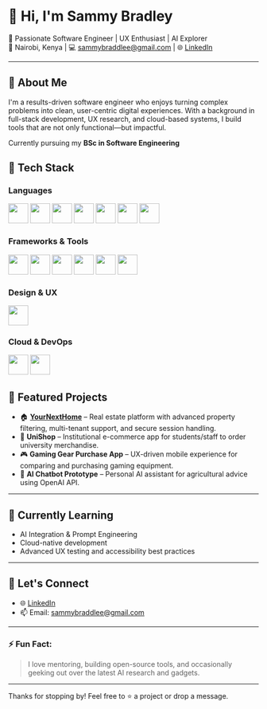 # 👋 Hi, I'm Sammy Bradley

🚀 Passionate Software Engineer | UX Enthusiast | AI Explorer  
📍 Nairobi, Kenya | 💻 sammybraddlee@gmail.com | 🌐 [LinkedIn](https://www.linkedin.com/in/bradley-sammy)

---

## 🧠 About Me

I'm a results-driven software engineer who enjoys turning complex problems into clean, user-centric digital experiences. With a background in full-stack development, UX research, and cloud-based systems, I build tools that are not only functional—but impactful.

Currently pursuing my **BSc in Software Engineering**

## 🚀 Tech Stack

### Languages  
<p>
  <img src="https://cdn.jsdelivr.net/gh/devicons/devicon/icons/javascript/javascript-original.svg" width="40"/>
  <img src="https://cdn.jsdelivr.net/gh/devicons/devicon/icons/python/python-original.svg" width="40"/>
  <img src="https://cdn.jsdelivr.net/gh/devicons/devicon/icons/java/java-original.svg" width="40"/>
  <img src="https://cdn.jsdelivr.net/gh/devicons/devicon/icons/c/c-original.svg" width="40"/>
  <img src="https://cdn.jsdelivr.net/gh/devicons/devicon/icons/php/php-original.svg" width="40"/>
  <img src="https://cdn.jsdelivr.net/gh/devicons/devicon/icons/elixir/elixir-original.svg" width="40"/>
  <img src="https://cdn.jsdelivr.net/gh/devicons/devicon/icons/dart/dart-original.svg" width="40"/>
</p>

### Frameworks & Tools  
<p>
  <img src="https://cdn.jsdelivr.net/gh/devicons/devicon/icons/react/react-original.svg" width="40"/>
  <img src="https://cdn.jsdelivr.net/gh/devicons/devicon/icons/angularjs/angularjs-original.svg" width="40"/>
  <img src="https://cdn.jsdelivr.net/gh/devicons/devicon/icons/flutter/flutter-original.svg" width="40"/>
  <img src="https://cdn.jsdelivr.net/gh/devicons/devicon/icons/firebase/firebase-plain.svg" width="40"/>
  <img src="https://cdn.jsdelivr.net/gh/devicons/devicon/icons/git/git-original.svg" width="40"/>
  <img src="https://cdn.jsdelivr.net/gh/devicons/devicon/icons/github/github-original.svg" width="40"/>
</p>

### Design & UX  
<p>
  <img src="https://cdn.jsdelivr.net/gh/devicons/devicon/icons/figma/figma-original.svg" width="40"/>
</p>

### Cloud & DevOps  
<p>
  <img src="https://cdn.jsdelivr.net/gh/devicons/devicon/icons/azure/azure-original.svg" width="40"/>
  <img src="https://cdn.jsdelivr.net/gh/devicons/devicon/icons/docker/docker-original.svg" width="40"/>
</p>

## 💼 Featured Projects

- 🏠 **[YourNextHome](https://yournexthome.co.ke)** – Real estate platform with advanced property filtering, multi-tenant support, and secure session handling.
- 🛒 **UniShop** – Institutional e-commerce app for students/staff to order university merchandise.
- 🎮 **Gaming Gear Purchase App** – UX-driven mobile experience for comparing and purchasing gaming equipment.
- 🤖 **AI Chatbot Prototype** – Personal AI assistant for agricultural advice using OpenAI API.

---

## 🌱 Currently Learning

- AI Integration & Prompt Engineering  
- Cloud-native development  
- Advanced UX testing and accessibility best practices

---

## 🤝 Let's Connect

- 🌐 [LinkedIn](https://www.linkedin.com/in/bradley-sammy)   
- 📫 Email: sammybraddlee@gmail.com

---

### ⚡ Fun Fact:
> I love mentoring, building open-source tools, and occasionally geeking out over the latest AI research and gadgets.

---

Thanks for stopping by! Feel free to ⭐️ a project or drop a message.

